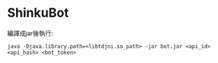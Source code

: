 # ShinkuBot

編譯成jar後執行:
```
java -Djava.library.path=<libtdjni.so_path> -jar bot.jar <api_id> <api_hash> <bot_token>
```
